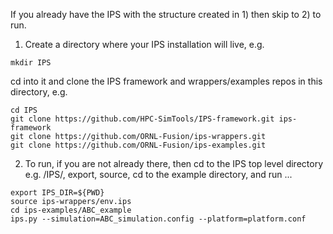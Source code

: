 If you already have the IPS with the structure created in 1) then skip to 2) to run.

1) Create a directory where your IPS installation will live, e.g.
```
mkdir IPS
```

cd into it and clone the IPS framework and wrappers/examples repos in this directory, e.g.

```
cd IPS
git clone https://github.com/HPC-SimTools/IPS-framework.git ips-framework
git clone https://github.com/ORNL-Fusion/ips-wrappers.git
git clone https://github.com/ORNL-Fusion/ips-examples.git
```

2) To run, if you are not already there, then cd to the IPS top level directory e.g. /IPS/,
export, source, cd to the example directory, and run ...
```
export IPS_DIR=${PWD}
source ips-wrappers/env.ips
cd ips-examples/ABC_example
ips.py --simulation=ABC_simulation.config --platform=platform.conf
```

